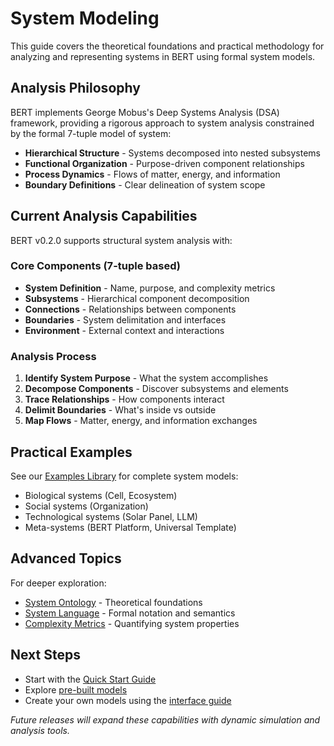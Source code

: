 # System Modeling

This guide covers the theoretical foundations and practical methodology for analyzing and representing systems in BERT using formal system models.

## Analysis Philosophy

BERT implements George Mobus's Deep Systems Analysis (DSA) framework, providing a rigorous approach to system analysis constrained by the formal 7-tuple model of system:

- **Hierarchical Structure** - Systems decomposed into nested subsystems
- **Functional Organization** - Purpose-driven component relationships
- **Process Dynamics** - Flows of matter, energy, and information
- **Boundary Definitions** - Clear delineation of system scope

## Current Analysis Capabilities

BERT v0.2.0 supports structural system analysis with:

### Core Components (7-tuple based)
- **System Definition** - Name, purpose, and complexity metrics
- **Subsystems** - Hierarchical component decomposition
- **Connections** - Relationships between components
- **Boundaries** - System delimitation and interfaces
- **Environment** - External context and interactions

### Analysis Process
1. **Identify System Purpose** - What the system accomplishes
2. **Decompose Components** - Discover subsystems and elements
3. **Trace Relationships** - How components interact
4. **Delimit Boundaries** - What's inside vs outside
5. **Map Flows** - Matter, energy, and information exchanges

## Practical Examples

See our [Examples Library](../../examples/README.md) for complete system models:
- Biological systems (Cell, Ecosystem)
- Social systems (Organization)
- Technological systems (Solar Panel, LLM)
- Meta-systems (BERT Platform, Universal Template)

## Advanced Topics

For deeper exploration:
- [System Ontology](../system-ontology.md) - Theoretical foundations
- [System Language](../system-language.md) - Formal notation and semantics
- [Complexity Metrics](../../getting-started/interface-guide.md#complexity-counter) - Quantifying system properties

## Next Steps

- Start with the [Quick Start Guide](../../README.md#quick-start)
- Explore [pre-built models](../../examples/README.md)
- Create your own models using the [interface guide](../../getting-started/interface-guide.md)

*Future releases will expand these capabilities with dynamic simulation and analysis tools.*

